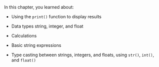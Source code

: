 In this chapter, you learned about:

-   Using the `print()` function to display results

-   Data types string, integer, and float

-   Calculations

-   Basic string expressions

-   Type casting between strings, integers, and floats, using `str()`,
    `int()`, and `float()`
